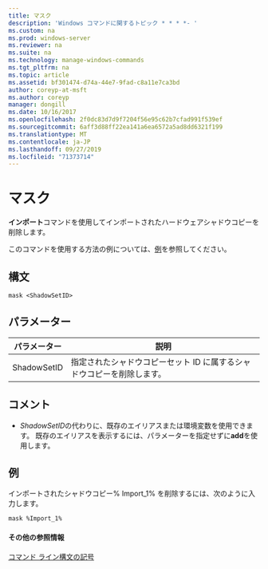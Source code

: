 ```yaml
---
title: マスク
description: 'Windows コマンドに関するトピック * * * *- '
ms.custom: na
ms.prod: windows-server
ms.reviewer: na
ms.suite: na
ms.technology: manage-windows-commands
ms.tgt_pltfrm: na
ms.topic: article
ms.assetid: bf301474-d74a-44e7-9fad-c8a11e7ca3bd
author: coreyp-at-msft
ms.author: coreyp
manager: dongill
ms.date: 10/16/2017
ms.openlocfilehash: 2f0dc83d7d9f7204f56e95c62b7cfad991f539ef
ms.sourcegitcommit: 6aff3d88ff22ea141a6ea6572a5ad8dd6321f199
ms.translationtype: MT
ms.contentlocale: ja-JP
ms.lasthandoff: 09/27/2019
ms.locfileid: "71373714"
---
```

# <a name="mask"></a>マスク



**インポート**コマンドを使用してインポートされたハードウェアシャドウコピーを削除します。

このコマンドを使用する方法の例については、[例](#BKMK_examples)を参照してください。

## <a name="syntax"></a>構文

```
mask <ShadowSetID>
```

## <a name="parameters"></a>パラメーター

|パラメーター|説明|
|---------|-----------|
|ShadowSetID|指定されたシャドウコピーセット ID に属するシャドウコピーを削除します。|

## <a name="remarks"></a>コメント

-   *ShadowSetID*の代わりに、既存のエイリアスまたは環境変数を使用できます。 既存のエイリアスを表示するには、パラメーターを指定せずに**add**を使用します。

## <a name="BKMK_examples"></a>例

インポートされたシャドウコピー% Import_1% を削除するには、次のように入力します。
```
mask %Import_1%
```

#### <a name="additional-references"></a>その他の参照情報

[コマンド ライン構文の記号](command-line-syntax-key.md)